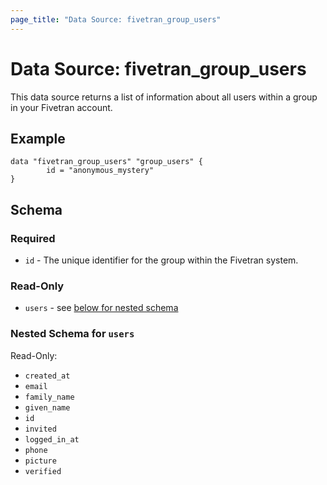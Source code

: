 ```yaml
---
page_title: "Data Source: fivetran_group_users"
---
```


# Data Source: fivetran_group_users

This data source returns a list of information about all users within a group in your Fivetran account.

## Example

```hcl
data "fivetran_group_users" "group_users" {
        id = "anonymous_mystery"
}
```

## Schema

### Required

- `id` - The unique identifier for the group within the Fivetran system.

### Read-Only

- `users` - see [below for nested schema](#nestedatt--users)

<a id="nestedatt--users"></a>
### Nested Schema for `users`

Read-Only:

- `created_at` 
- `email` 
- `family_name` 
- `given_name` 
- `id` 
- `invited` 
- `logged_in_at` 
- `phone` 
- `picture` 
- `verified` 


